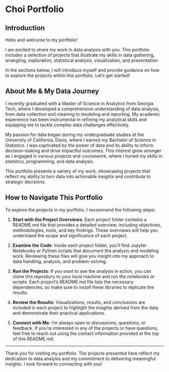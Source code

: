 # Choi Portfolio

## Introduction
Hello and welcome to my portfolio!

I am excited to share my work in data analysis with you. This portfolio includes a selection of projects that illustrate my skills in data gathering, wrangling, exploration, statistical analysis, visualization, and presentation.

In the sections below, I will introduce myself and provide guidance on how to explore the projects within this portfolio. Let’s get started!

## About Me & My Data Journey
I recently graduated with a Master of Science in Analytics from Georgia Tech, where I developed a comprehensive understanding of data analysis, from data collection and cleaning to modeling and reporting. My academic experience has been instrumental in refining my analytical skills and equipping me to tackle complex data challenges effectively.

My passion for data began during my undergraduate studies at the University of California, Davis, where I earned my Bachelor of Science in Statistics. I was captivated by the power of data and its ability to inform decision-making and drive impactful outcomes. This interest grew stronger as I engaged in various projects and coursework, where I honed my skills in statistics, programming, and data analysis.


This portfolio presents a variety of my work, showcasing projects that reflect my ability to turn data into actionable insights and contribute to strategic decisions.

## How to Navigate This Portfolio

To explore the projects in my portfolio, I recommend the following steps:

1. **Start with the Project Overviews**: Each project folder contains a README.md file that provides a detailed overview, including objectives, methodologies, tools, and key findings. These overviews will help you understand the scope and significance of each project.

2. **Examine the Code**: Inside each project folder, you’ll find Jupyter Notebooks or Python scripts that document the analysis and modeling work. Reviewing these files will give you insight into my approach to data handling, analysis, and problem-solving.

3. **Run the Projects**: If you want to see the analysis in action, you can clone this repository to your local machine and run the notebooks or scripts. Each project’s README.md file lists the necessary dependencies, so make sure to install these libraries to replicate the results.

4. **Review the Results**: Visualizations, results, and conclusions are included in each project to highlight the insights derived from the data and demonstrate their practical applications.

5. **Connect with Me**: I’m always open to discussions, questions, or feedback. If you’re interested in any of the projects or have questions, feel free to reach out using the contact information provided at the top of this README.md.

---

Thank you for visiting my portfolio. The projects presented here reflect my dedication to data analysis and my commitment to delivering meaningful insights. I look forward to connecting with you!
